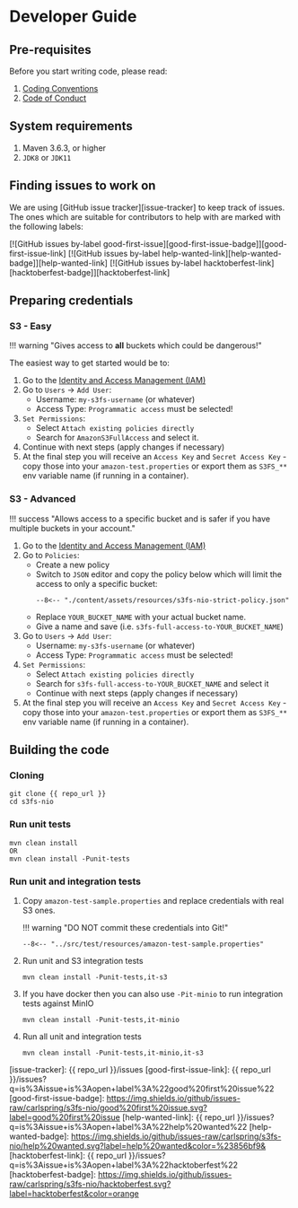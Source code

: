 # Developer Guide

## Pre-requisites

Before you start writing code, please read:

1. [Coding Conventions](./coding-convention.md)
2. [Code of Conduct](../code-of-conduct.md)

## System requirements

1. Maven 3.6.3, or higher
2. `JDK8` or `JDK11`

## Finding issues to work on

We are using [GitHub issue tracker][issue-tracker] to keep track of issues. The ones which are suitable for 
contributors to help with are marked with the following labels:
 
[![GitHub issues by-label good-first-issue][good-first-issue-badge]][good-first-issue-link] 
[![GitHub issues by-label help-wanted-link][help-wanted-badge]][help-wanted-link] 
[![GitHub issues by-label hacktoberfest-link][hacktoberfest-badge]][hacktoberfest-link] 

## Preparing credentials

### S3 - Easy

!!! warning "Gives access to **all** buckets which could be dangerous!"

The easiest way to get started would be to:

1. Go to the [Identity and Access Management (IAM)][s3-iam]
2. Go to `Users` -> `Add User`:
     * Username: `my-s3fs-username` (or whatever)
     * Access Type: `Programmatic access` must be selected!
3. `Set Permissions`:
     * Select `Attach existing policies directly`
     * Search for `AmazonS3FullAccess` and select it.
4. Continue with next steps (apply changes if necessary)
5. At the final step you will receive an `Access Key` and `Secret Access Key` - copy those into your 
   `amazon-test.properties` or export them as `S3FS_**` env variable name (if running in a container).


### S3 - Advanced

!!! success "Allows access to a specific bucket and is safer if you have multiple buckets in your account."

1. Go to the [Identity and Access Management (IAM)][s3-iam]
2. Go to `Policies`:
    * Create a new policy
    * Switch to `JSON` editor and copy the policy below which will limit the access to only a specific bucket:
      ```
      --8<-- "./content/assets/resources/s3fs-nio-strict-policy.json"
      ```
    * Replace `YOUR_BUCKET_NAME` with your actual bucket name.
    * Give a name and save (i.e. `s3fs-full-access-to-YOUR_BUCKET_NAME`)
3. Go to `Users` -> `Add User`:
    * Username: `my-s3fs-username` (or whatever)
    * Access Type: `Programmatic access` must be selected!
4. `Set Permissions`:
    * Select `Attach existing policies directly`
    * Search for `s3fs-full-access-to-YOUR_BUCKET_NAME` and select it
    * Continue with next steps (apply changes if necessary)
5. At the final step you will receive an `Access Key` and `Secret Access Key` - copy those into your
   `amazon-test.properties` or export them as `S3FS_**` env variable name (if running in a container).

## Building the code


### Cloning

```
git clone {{ repo_url }}
cd s3fs-nio
```


### Run unit tests

```
mvn clean install
OR
mvn clean install -Punit-tests
```

### Run unit and integration tests 

1. Copy `amazon-test-sample.properties` and replace credentials with real S3 ones.

    !!! warning "DO NOT commit these credentials into Git!"

    ```
    --8<-- "../src/test/resources/amazon-test-sample.properties"
    ```

2. Run unit and S3 integration tests
   ```
   mvn clean install -Punit-tests,it-s3
   ``` 

3. If you have docker then you can also use `-Pit-minio` to run integration tests against MinIO
   ```
   mvn clean install -Punit-tests,it-minio
   ```
4. Run all unit and integration tests
   ```
   mvn clean install -Punit-tests,it-minio,it-s3
   ```


[<--# Links -->]: #
[Maven 3.6+]: https://maven.apache.org/download.cgi
[issue-tracker]: {{ repo_url }}/issues
[good-first-issue-link]: {{ repo_url }}/issues?q=is%3Aissue+is%3Aopen+label%3A%22good%20first%20issue%22
[good-first-issue-badge]: https://img.shields.io/github/issues-raw/carlspring/s3fs-nio/good%20first%20issue.svg?label=good%20first%20issue
[help-wanted-link]: {{ repo_url }}/issues?q=is%3Aissue+is%3Aopen+label%3A%22help%20wanted%22
[help-wanted-badge]: https://img.shields.io/github/issues-raw/carlspring/s3fs-nio/help%20wanted.svg?label=help%20wanted&color=%23856bf9& 
[hacktoberfest-link]: {{ repo_url }}/issues?q=is%3Aissue+is%3Aopen+label%3A%22hacktoberfest%22
[hacktoberfest-badge]: https://img.shields.io/github/issues-raw/carlspring/s3fs-nio/hacktoberfest.svg?label=hacktoberfest&color=orange

[<--# S3 -->]: #
[s3-iam]: https://console.aws.amazon.com/iam/home
